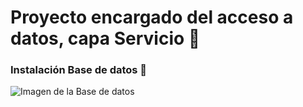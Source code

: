 # Proyecto encargado del acceso a datos, capa Servicio 📄
### Instalación Base de datos 🔧
![Imagen de la Base de datos](https://raw.githubusercontent.com/ipartek/java_2018_0508/valeriaValencia/yotubeReproductor/service/src/main/doc/img/diagrama_youtube_BBDD.png?raw=true "Imagen de la Base de datos")
      

